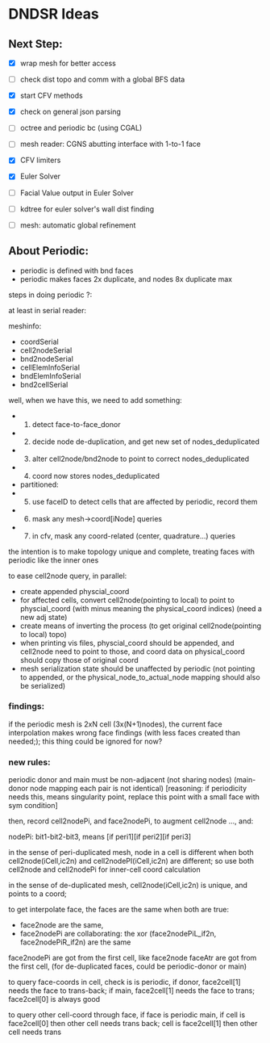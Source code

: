 # DNDSR Ideas

## Next Step:

- [x] wrap mesh for better access
- [ ] check dist topo and comm with a global BFS data
- [x] start CFV methods
- [x] check on general json parsing
- [ ] octree and periodic bc (using CGAL)
- [ ] mesh reader: CGNS abutting interface with 1-to-1 face
- [x] CFV limiters
- [x] Euler Solver
- [ ] Facial Value output in Euler Solver
- [ ] kdtree for euler solver's wall dist finding
- [ ] mesh: automatic global refinement


## About Periodic:

- periodic is defined with bnd faces
- periodic makes faces 2x duplicate, and nodes 8x duplicate max

steps in doing periodic ?: 

at least in serial reader:

meshinfo:

- coordSerial
- cell2nodeSerial
- bnd2nodeSerial
- cellElemInfoSerial
- bndElemInfoSerial
- bnd2cellSerial

well, when we have this, we need to add something:

- 1. detect face-to-face_donor
- 2. decide node de-duplication, and get new set of nodes_deduplicated
- 3. alter cell2node/bnd2node to point to correct nodes_deduplicated
- 4. coord now stores nodes_deduplicated
- partitioned:
- 5. use faceID to detect cells that are affected by periodic, record them
- 6. mask any mesh->coord[iNode] queries
- 7. in cfv, mask any coord-related (center, quadrature...) queries

the intention is to make topology unique and complete, treating faces with periodic like the inner ones

to ease cell2node query, in parallel:

- create appended physcial_coord
- for affected cells, convert cell2node(pointing to local) to point to physcial_coord
 (with minus meaning the physical_coord indices) (need a new adj state)
- create means of inverting the process (to get original cell2node(pointing to local) topo)
- when printing vis files, physcial_coord should be appended, and cell2node need to point to those, and coord data on physical_coord should copy those of original coord
- mesh serialization state should be unaffected by periodic (not pointing to appended, or the physical_node_to_actual_node mapping should also be serialized)


### findings:

if the periodic mesh is 2xN cell (3x(N+1)nodes), the current face interpolation makes wrong face findings 
(with less faces created than needed;); this thing could be ignored for now?

### new rules:

periodic donor and main must be non-adjacent (not sharing nodes) (main-donor node mapping each pair is not identical) [reasoning: if periodicity needs this, means singularity point, replace this point with a small face with sym condition]

then, record cell2nodePi, and face2nodePi, to augment cell2node ..., and:

nodePi: bit1-bit2-bit3, means [if peri1][if peri2][if peri3]

in the sense of peri-duplicated mesh, node in a cell is different when both cell2node(iCell,ic2n) and cell2nodePI(iCell,ic2n) are different; so use both cell2node and cell2nodePi for inner-cell coord calculation

in the sense of de-duplicated mesh, cell2node(iCell,ic2n) is unique, and points to a coord; 

to get interpolate face, the faces are the same when both are true: 
- face2node are the same,
- face2nodePi are collaborating: the xor (face2nodePiL_if2n, face2nodePiR_if2n) are the same

face2nodePi are got from the first cell, like face2node
faceAtr are got from the first cell, (for de-duplicated faces, could be periodic-donor or main)

to query face-coords in cell, check is is periodic, if donor, face2cell[1] needs the face to trans-back; if main, face2cell[1] needs the face to trans; face2cell[0] is always good

to query other cell-coord through face, if face is periodic main, if cell is face2cell[0] then other cell needs trans back; cell is face2cell[1] then other cell needs trans 
